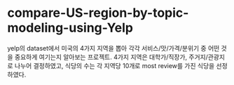 # compare-US-region-by-topic-modeling-using-Yelp
yelp의 dataset에서 미국의 4가지 지역을 뽑아 각각 서비스/맛/가격/분위기 중 어떤 것을 중요하게 여기는지 알아보는 프로젝트. 4가지 지역은 대학가/직장가, 주거지/관광지로 나누어 결정하였고, 식당의 수는 각 지역당 10개로 most review를 가진 식당을 선정하였다. 
